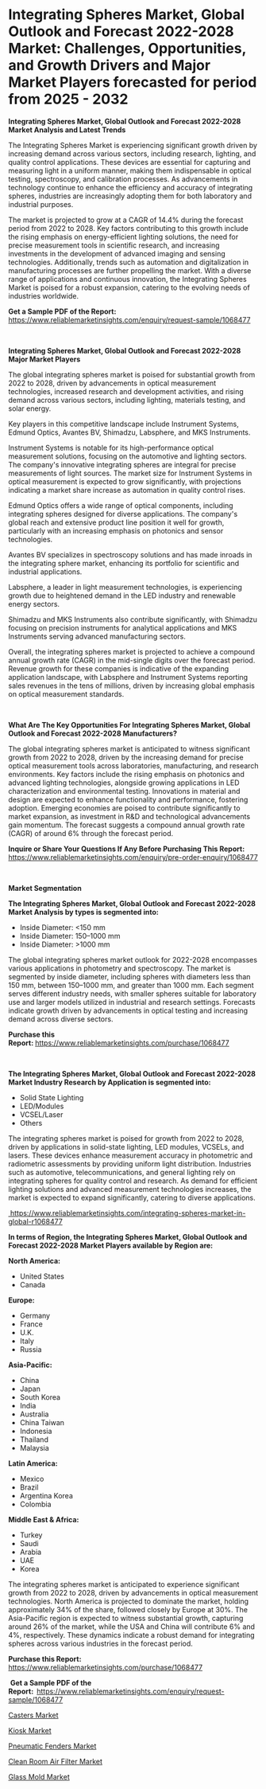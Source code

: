 <p><h1>Integrating Spheres Market, Global Outlook and Forecast 2022-2028 Market: Challenges, Opportunities, and Growth Drivers and Major Market Players forecasted for period from 2025 - 2032</h1></p><p><strong>Integrating Spheres Market, Global Outlook and Forecast 2022-2028 Market Analysis and Latest Trends</strong></p>
<p><p>The Integrating Spheres Market is experiencing significant growth driven by increasing demand across various sectors, including research, lighting, and quality control applications. These devices are essential for capturing and measuring light in a uniform manner, making them indispensable in optical testing, spectroscopy, and calibration processes. As advancements in technology continue to enhance the efficiency and accuracy of integrating spheres, industries are increasingly adopting them for both laboratory and industrial purposes.</p><p>The market is projected to grow at a CAGR of 14.4% during the forecast period from 2022 to 2028. Key factors contributing to this growth include the rising emphasis on energy-efficient lighting solutions, the need for precise measurement tools in scientific research, and increasing investments in the development of advanced imaging and sensing technologies. Additionally, trends such as automation and digitalization in manufacturing processes are further propelling the market. With a diverse range of applications and continuous innovation, the Integrating Spheres Market is poised for a robust expansion, catering to the evolving needs of industries worldwide.</p></p>
<p><strong>Get a Sample PDF of the Report:&nbsp;</strong> <a href="https://www.reliablemarketinsights.com/enquiry/request-sample/1068477?utm_campaign=3544&utm_medium=2&utm_source=Github&utm_content=ia&utm_term=21032025&utm_id=integrating-spheres-market-global-outlook-and-forecast-2022-2028">https://www.reliablemarketinsights.com/enquiry/request-sample/1068477</a></p>
<p>&nbsp;</p>
<p><strong>Integrating Spheres Market, Global Outlook and Forecast 2022-2028 Major Market Players</strong></p>
<p><p>The global integrating spheres market is poised for substantial growth from 2022 to 2028, driven by advancements in optical measurement technologies, increased research and development activities, and rising demand across various sectors, including lighting, materials testing, and solar energy.</p><p>Key players in this competitive landscape include Instrument Systems, Edmund Optics, Avantes BV, Shimadzu, Labsphere, and MKS Instruments. </p><p>Instrument Systems is notable for its high-performance optical measurement solutions, focusing on the automotive and lighting sectors. The company's innovative integrating spheres are integral for precise measurements of light sources. The market size for Instrument Systems in optical measurement is expected to grow significantly, with projections indicating a market share increase as automation in quality control rises.</p><p>Edmund Optics offers a wide range of optical components, including integrating spheres designed for diverse applications. The company's global reach and extensive product line position it well for growth, particularly with an increasing emphasis on photonics and sensor technologies. </p><p>Avantes BV specializes in spectroscopy solutions and has made inroads in the integrating sphere market, enhancing its portfolio for scientific and industrial applications. </p><p>Labsphere, a leader in light measurement technologies, is experiencing growth due to heightened demand in the LED industry and renewable energy sectors. </p><p>Shimadzu and MKS Instruments also contribute significantly, with Shimadzu focusing on precision instruments for analytical applications and MKS Instruments serving advanced manufacturing sectors.</p><p>Overall, the integrating spheres market is projected to achieve a compound annual growth rate (CAGR) in the mid-single digits over the forecast period. Revenue growth for these companies is indicative of the expanding application landscape, with Labsphere and Instrument Systems reporting sales revenues in the tens of millions, driven by increasing global emphasis on optical measurement standards.</p></p>
<p>&nbsp;</p>
<p><strong>What Are The Key Opportunities For Integrating Spheres Market, Global Outlook and Forecast 2022-2028 Manufacturers?</strong></p>
<p><p>The global integrating spheres market is anticipated to witness significant growth from 2022 to 2028, driven by the increasing demand for precise optical measurement tools across laboratories, manufacturing, and research environments. Key factors include the rising emphasis on photonics and advanced lighting technologies, alongside growing applications in LED characterization and environmental testing. Innovations in material and design are expected to enhance functionality and performance, fostering adoption. Emerging economies are poised to contribute significantly to market expansion, as investment in R&D and technological advancements gain momentum. The forecast suggests a compound annual growth rate (CAGR) of around 6% through the forecast period.</p></p>
<p><strong>Inquire or Share Your Questions If Any Before Purchasing This Report:</strong> <a href="https://www.reliablemarketinsights.com/enquiry/pre-order-enquiry/1068477?utm_campaign=3544&utm_medium=2&utm_source=Github&utm_content=ia&utm_term=21032025&utm_id=integrating-spheres-market-global-outlook-and-forecast-2022-2028">https://www.reliablemarketinsights.com/enquiry/pre-order-enquiry/1068477</a></p>
<p>&nbsp;</p>
<p><strong>Market Segmentation</strong></p>
<p><strong>The Integrating Spheres Market, Global Outlook and Forecast 2022-2028 Market Analysis by types is segmented into:</strong></p>
<p><ul><li>Inside Diameter: <150 mm</li><li>Inside Diameter: 150–1000 mm</li><li>Inside Diameter: >1000 mm</li></ul></p>
<p><p>The global integrating spheres market outlook for 2022-2028 encompasses various applications in photometry and spectroscopy. The market is segmented by inside diameter, including spheres with diameters less than 150 mm, between 150–1000 mm, and greater than 1000 mm. Each segment serves different industry needs, with smaller spheres suitable for laboratory use and larger models utilized in industrial and research settings. Forecasts indicate growth driven by advancements in optical testing and increasing demand across diverse sectors.</p></p>
<p><strong>Purchase this Report:&nbsp;</strong><a href="https://www.reliablemarketinsights.com/purchase/1068477?utm_campaign=3544&utm_medium=2&utm_source=Github&utm_content=ia&utm_term=21032025&utm_id=integrating-spheres-market-global-outlook-and-forecast-2022-2028">https://www.reliablemarketinsights.com/purchase/1068477</a></p>
<p>&nbsp;</p>
<p><strong>The Integrating Spheres Market, Global Outlook and Forecast 2022-2028 Market Industry Research by Application is segmented into:</strong></p>
<p><ul><li>Solid State Lighting</li><li>LED/Modules</li><li>VCSEL/Laser</li><li>Others</li></ul></p>
<p><p>The integrating spheres market is poised for growth from 2022 to 2028, driven by applications in solid-state lighting, LED modules, VCSELs, and lasers. These devices enhance measurement accuracy in photometric and radiometric assessments by providing uniform light distribution. Industries such as automotive, telecommunications, and general lighting rely on integrating spheres for quality control and research. As demand for efficient lighting solutions and advanced measurement technologies increases, the market is expected to expand significantly, catering to diverse applications.</p></p>
<p><a href="https://www.reliablemarketinsights.com/integrating-spheres-market-in-global-r1068477?utm_campaign=3544&utm_medium=2&utm_source=Github&utm_content=ia&utm_term=21032025&utm_id=integrating-spheres-market-global-outlook-and-forecast-2022-2028">&nbsp;https://www.reliablemarketinsights.com/integrating-spheres-market-in-global-r1068477</a></p>
<p><strong>In terms of Region, the Integrating Spheres Market, Global Outlook and Forecast 2022-2028 Market Players available by Region are:</strong></p>
<p>
    <p> <strong> North America: </strong>
        <ul>
            <li>United States</li>
            <li>Canada</li>
        </ul>
        </p> 
    <p> <strong> Europe: </strong>
        <ul>
            <li>Germany</li>
            <li>France</li>
            <li>U.K.</li>
            <li>Italy</li>
            <li>Russia</li>
        </ul>
        </p> 
    <p> <strong> Asia-Pacific: </strong>
        <ul>
            <li>China</li>
            <li>Japan</li>
            <li>South Korea</li>
            <li>India</li>
            <li>Australia</li>
            <li>China Taiwan</li>
            <li>Indonesia</li>
            <li>Thailand</li>
            <li>Malaysia</li>
        </ul>
        </p> 
    <p> <strong> Latin America: </strong>
        <ul>
            <li>Mexico</li>
            <li>Brazil</li>
            <li>Argentina Korea</li>
            <li>Colombia</li>
        </ul>
        </p> 
    <p> <strong> Middle East & Africa: </strong>
        <ul>
            <li>Turkey</li>
            <li>Saudi</li>
            <li>Arabia</li>
            <li>UAE</li>
            <li>Korea</li>
        </ul>
    </p>
    </p>
<p><p>The integrating spheres market is anticipated to experience significant growth from 2022 to 2028, driven by advancements in optical measurement technologies. North America is projected to dominate the market, holding approximately 34% of the share, followed closely by Europe at 30%. The Asia-Pacific region is expected to witness substantial growth, capturing around 26% of the market, while the USA and China will contribute 6% and 4%, respectively. These dynamics indicate a robust demand for integrating spheres across various industries in the forecast period.</p></p>
<p><strong>Purchase this Report: </strong><a href="https://www.reliablemarketinsights.com/purchase/1068477?utm_campaign=3544&utm_medium=2&utm_source=Github&utm_content=ia&utm_term=21032025&utm_id=integrating-spheres-market-global-outlook-and-forecast-2022-2028">https://www.reliablemarketinsights.com/purchase/1068477</a></p>
<p>&nbsp;<strong>Get a Sample PDF of the Report:&nbsp;&nbsp;</strong><a href="https://www.reliablemarketinsights.com/enquiry/request-sample/1068477?utm_campaign=3544&utm_medium=2&utm_source=Github&utm_content=ia&utm_term=21032025&utm_id=integrating-spheres-market-global-outlook-and-forecast-2022-2028">https://www.reliablemarketinsights.com/enquiry/request-sample/1068477</a></p>
<p><strong></strong></p>
<p><p><a href="https://www.linkedin.com/pulse/revenue-demand-forecast-casters-industry-projected-109-cagr-vktve?utm_campaign=3544&utm_medium=2&utm_source=Github&utm_content=ia&utm_term=21032025&utm_id=integrating-spheres-market-global-outlook-and-forecast-2022-2028">Casters Market</a></p><p><a href="https://www.linkedin.com/pulse/navigating-competitive-landscape-kiosk-industry-market-aa4je?utm_campaign=3544&utm_medium=2&utm_source=Github&utm_content=ia&utm_term=21032025&utm_id=integrating-spheres-market-global-outlook-and-forecast-2022-2028">Kiosk Market</a></p><p><a href="https://www.linkedin.com/pulse/analyzing-pneumatic-fenders-market-revenue-worth-cagr-9nvqe?utm_campaign=3544&utm_medium=2&utm_source=Github&utm_content=ia&utm_term=21032025&utm_id=integrating-spheres-market-global-outlook-and-forecast-2022-2028">Pneumatic Fenders Market</a></p><p><a href="https://www.linkedin.com/pulse/growth-forecast-clean-room-air-filter-industry-projected-lvwte?utm_campaign=3544&utm_medium=2&utm_source=Github&utm_content=ia&utm_term=21032025&utm_id=integrating-spheres-market-global-outlook-and-forecast-2022-2028">Clean Room Air Filter Market</a></p><p><a href="https://www.linkedin.com/pulse/glass-mold-market-research-report-industry-growth-projected-rhfoe?utm_campaign=3544&utm_medium=2&utm_source=Github&utm_content=ia&utm_term=21032025&utm_id=integrating-spheres-market-global-outlook-and-forecast-2022-2028">Glass Mold Market</a></p></p>